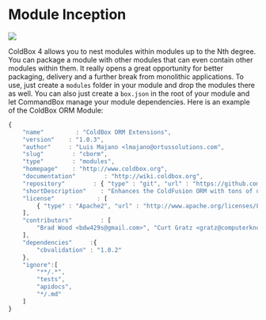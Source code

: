 # Module Inception

![](https://github.com/ortus-docs/coldbox-docs/raw/master/full/images/Modules.png)

ColdBox 4 allows you to nest modules within modules up to the Nth degree. You can package a module with other modules that can even contain other modules within them. It really opens a great opportunity for better packaging, delivery and a further break from monolithic applications. To use, just create a `modules` folder in your module and drop the modules there as well. You can also just create a `box.json` in the root of your module and let CommandBox manage your module dependencies. Here is an example of the ColdBox ORM Module:

```javascript
{
    "name"         : "ColdBox ORM Extensions",
    "version"    : "1.0.3",
    "author"     : "Luis Majano <lmajano@ortussolutions.com",
    "slug"        : "cborm",
    "type"        : "modules",
    "homepage"    : "http://www.coldbox.org",
    "documentation"        : "http://wiki.coldbox.org",
    "repository"        : { "type" : "git", "url" : "https://github.com/ColdBox/cbox-cborm" },
    "shortDescription"    : "Enhances the ColdFusion ORM with tons of utilities.",
    "license"            : [
        { "type" : "Apache2", "url" : "http://www.apache.org/licenses/LICENSE-2.0.html" }
    ],
    "contributors"        : [
        "Brad Wood <bdw429s@gmail.com>", "Curt Gratz <gratz@computerknowhow.com>", "Joel Watson <existdissolve@gmail.com>"
    ],
    "dependencies"     :{
        "cbvalidation" : "1.0.2"
    },
    "ignore":[
        "**/.*",
        "tests",
        "apidocs",
        "*/.md"
    ]
}
```

